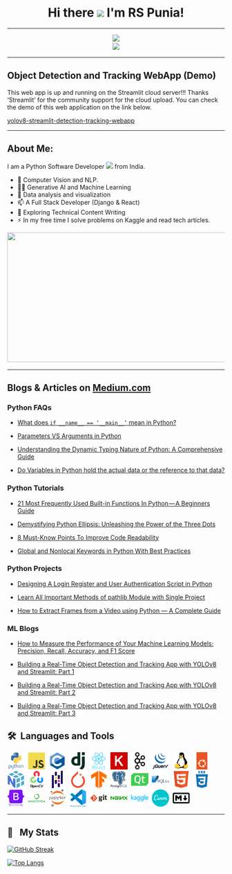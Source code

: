 <!--
**CodingMantras/CodingMantras** is a ✨ _special_ ✨ repository because its `README.md` (this file) appears on your GitHub profile.

Here are some ideas to get you started:

- 🔭 I’m currently working on ...
- 🌱 I’m currently learning ...
- 👯 I’m looking to collaborate on ...
- 🤔 I’m looking for help with ...
- 💬 Ask me about ...
- 📫 How to reach me: ...
- 😄 Pronouns: ...
- ⚡ Fun fact: ...
-->
# <h1 align="center">Hi there <img src="https://media.giphy.com/media/hvRJCLFzcasrR4ia7z/giphy.gif" width="40"> I'm RS Punia!</h1>

---

<div id="header" align="center">
  <img src="https://media2.giphy.com/media/gjrYDwbjnK8x36xZIO/giphy.gif?cid=790b76110573bc69645334166f3ad6276460a0db60d5ebe9&rid=giphy.gif&ct=s" width="200"/>
</div>


<div id="badges" align="center">
  <img src="https://komarev.com/ghpvc/?username=codingmantras&color=blue" />
</div>

---

## Object Detection and Tracking WebApp (Demo)

This web app is up and running on the Streamlit cloud server!!! Thanks ‘Streamlit’ for the community support for the cloud upload. You can check the demo of this web application on the link below.

[yolov8-streamlit-detection-tracking-webapp](https://codingmantras-yolov8-streamlit-detection-tracking-app-njcqjg.streamlit.app/)

---

## About Me:

I am a Python Software Developer <img src="https://media4.giphy.com/media/kJV3yFjaVYtlP0CMOR/giphy.gif?cid=ecf05e47kboikxeefq7nyh498018smj88z1v522qkppn3nzo&rid=giphy.gif&ct=s" width="30"> from India.

- 🔭 Computer Vision and NLP.
- 🧑‍💻 Generative AI and Machine Learning
- 🧾 Data analysis and visualization
- 📫 A Full Stack Developer (Django & React)
- 🌱 Exploring Technical Content Writing
- ⚡ In my free time I solve problems on Kaggle and read tech articles.

<p align="center"><img src="https://media.giphy.com/media/dWesBcTLavkZuG35MI/giphy.gif" width="600" height="300"  /></p>

---

## Blogs & Articles on [Medium.com](https://rs-punia.medium.com/)

### Python FAQs

- [What does `if __name__ == ‘__main__’` mean in Python?](https://medium.com/@mycodingmantras/what-does-if-name-main-mean-in-python-fa6b0460a62d)

- [Parameters VS Arguments in Python](https://medium.com/@mycodingmantras/parameters-vs-arguments-in-python-7252ec93da89)

- [Understanding the Dynamic Typing Nature of Python: A Comprehensive Guide](https://medium.com/@mycodingmantras/understanding-the-dynamic-typing-nature-of-python-a-comprehensive-guide-8f825fda0d01)

- [Do Variables in Python hold the actual data or the reference to that data?](https://medium.com/@mycodingmantras/do-variables-in-python-hold-the-actual-data-or-the-reference-to-that-data-8760fc71d814)


### Python Tutorials

- [21 Most Frequently Used Built-in Functions In Python — A Beginners Guide](https://medium.com/@mycodingmantras/21-most-frequently-used-built-in-functions-in-python-a-beginners-guide-2224a6cda953)

- [Demystifying Python Ellipsis: Unleashing the Power of the Three Dots](https://medium.com/p/cad7fed70b4c)

- [8 Must-Know Points To Improve Code Readability](https://medium.com/@mycodingmantras/8-must-know-points-to-improve-code-readability-824ca4d35e7e)

- [Global and Nonlocal Keywords in Python With Best Practices](https://medium.com/@mycodingmantras/global-and-nonlocal-keywords-in-python-with-best-practices-750f6393ecef)


### Python Projects

- [Designing A Login Register and User Authentication Script in Python](https://medium.com/@mycodingmantras/designing-a-login-register-and-user-authentication-script-in-python-326a11821504)

- [Learn All Important Methods of pathlib Module with Single Project](https://medium.com/@mycodingmantras/learn-all-important-methods-of-pathlib-module-with-single-project-eb60a2f03053)

- [How to Extract Frames from a Video using Python — A Complete Guide](https://medium.com/@mycodingmantras/how-to-extract-frames-from-a-video-using-python-a-complete-guide-3124618b76cb)


### ML Blogs 

- [How to Measure the Performance of Your Machine Learning Models: Precision, Recall, Accuracy, and F1 Score](https://medium.com/@mycodingmantras/how-to-measure-the-performance-of-your-machine-learning-models-precision-recall-accuracy-and-f1-855702df048b)

- [Building a Real-Time Object Detection and Tracking App with YOLOv8 and Streamlit: Part 1](https://medium.com/@mycodingmantras/building-a-real-time-object-detection-and-tracking-app-with-yolov8-and-streamlit-part-1-30c56f5eb956)

- [Building a Real-Time Object Detection and Tracking App with YOLOv8 and Streamlit: Part 2](https://medium.com/@mycodingmantras/building-a-real-time-object-detection-and-tracking-app-with-yolov8-and-streamlit-part-2-d1a273592e7e)

- [Building a Real-Time Object Detection and Tracking App with YOLOv8 and Streamlit: Part 3](https://medium.com/@mycodingmantras/building-a-real-time-object-detection-and-tracking-app-with-yolov8-and-streamlit-part-3-78090a08b848)

## 🛠 &nbsp;Languages and Tools

<p>
<img src="https://github.com/devicons/devicon/blob/master/icons/python/python-original-wordmark.svg" title="Python"  alt="Python" width="40" height="40"/>&nbsp;
<img src="https://github.com/devicons/devicon/blob/master/icons/javascript/javascript-original.svg" title="JavaScript" alt="JavaScript" width="40" height="40"/>&nbsp;
<img src="https://github.com/devicons/devicon/blob/master/icons/c/c-original.svg" title="c" alt="c" width="40" height="40"/>&nbsp;
<img src="https://github.com/devicons/devicon/blob/master/icons/django/django-plain.svg" title="Django" alt="Django" width="40" height="40"/>&nbsp;
<img src="https://github.com/devicons/devicon/blob/master/icons/react/react-original-wordmark.svg" title="React" alt="React" width="40" height="40"/>&nbsp;
<img src="https://github.com/devicons/devicon/blob/master/icons/keras/keras-original.svg" title="Keras" alt="Keras" width="40" height="40"/>&nbsp;
<img src="https://github.com/devicons/devicon/blob/master/icons/apachekafka/apachekafka-original.svg" title="Kafka" alt="Kafka" width="40" height="40"/>&nbsp;
<img src="https://github.com/devicons/devicon/blob/master/icons/jquery/jquery-original-wordmark.svg" title="Jquery"  alt="Jquery" width="40" height="40"/>&nbsp;
<img src="https://github.com/devicons/devicon/blob/master/icons/linux/linux-original.svg" title="Linux" alt="Linux" width="40" height="40"/>&nbsp;
<img src="https://github.com/devicons/devicon/blob/master/icons/ubuntu/ubuntu-original.svg" title="Ubuntu"  alt="Ubuntu" width="40" height="40"/>&nbsp;
<img src="https://github.com/devicons/devicon/blob/master/icons/numpy/numpy-original.svg" title="Numpy"  alt="Numpy" width="40" height="40"/>&nbsp;
<img src="https://github.com/devicons/devicon/blob/master/icons/opencv/opencv-original-wordmark.svg" title="OpenCV"  alt="OpenCV" width="40" height="40"/>&nbsp;
<img src="https://github.com/devicons/devicon/blob/master/icons/pandas/pandas-original.svg" title="Pandas"  alt="Pandas" width="40" height="40"/>&nbsp;
<img src="https://github.com/devicons/devicon/blob/master/icons/pytorch/pytorch-original.svg" title="Pytorch"  alt="Pytorch" width="40" height="40"/>&nbsp;
<img src="https://github.com/devicons/devicon/blob/master/icons/tensorflow/tensorflow-original.svg" title="Tensorflow"  alt="Tensorflow" width="40" height="40"/>&nbsp;
<img src="https://github.com/devicons/devicon/blob/master/icons/postgresql/postgresql-original-wordmark.svg" title="Postgresql"  alt="Postgresql" width="40" height="40"/>&nbsp;
<img src="https://github.com/devicons/devicon/blob/master/icons/qt/qt-original.svg" title="PyQt5"  alt="PyQt5" width="40" height="40"/>&nbsp;
<img src="https://github.com/devicons/devicon/blob/master/icons/sqlite/sqlite-original-wordmark.svg" title="SQLite"  alt="SQLite" width="40" height="40"/>&nbsp;
<img src="https://github.com/devicons/devicon/blob/master/icons/html5/html5-original.svg" title="HTML5" alt="HTML" width="40" height="40"/>&nbsp;
<img src="https://github.com/devicons/devicon/blob/master/icons/css3/css3-plain-wordmark.svg"  title="CSS3" alt="CSS" width="40" height="40"/>&nbsp;
<img src="https://github.com/devicons/devicon/blob/master/icons/bootstrap/bootstrap-original-wordmark.svg" title="Bootstrap" alt="Bootstrap" width="40" height="40"/>&nbsp;
<img src="https://github.com/devicons/devicon/blob/master/icons/anaconda/anaconda-original-wordmark.svg" title="Anaconda" alt="Anaconda" width="40" height="40"/>&nbsp;
<img src="https://github.com/devicons/devicon/blob/master/icons/jupyter/jupyter-original-wordmark.svg" title="Jupyter"  alt="Jupyter" width="40" height="40"/>&nbsp;
<img src="https://github.com/devicons/devicon/blob/master/icons/vscode/vscode-original-wordmark.svg" title="VSCode"  alt="VSCode" width="40" height="40"/>&nbsp;
<img src="https://github.com/devicons/devicon/blob/master/icons/git/git-original-wordmark.svg" title="Git" **alt="Git" width="40" height="40"/>&nbsp;
<img src="https://github.com/devicons/devicon/blob/master/icons/nginx/nginx-original.svg" title="Nginx"  alt="Nginx" width="40" height="40"/>&nbsp;
<img src="https://github.com/devicons/devicon/blob/master/icons/kaggle/kaggle-original-wordmark.svg" title="Kaggle" alt="Kaggle" width="40" height="40"/>&nbsp;
<img src="https://github.com/devicons/devicon/blob/master/icons/canva/canva-original.svg" title="Canva" alt="Canva" width="40" height="40"/>&nbsp;
<img src="https://github.com/devicons/devicon/blob/master/icons/markdown/markdown-original.svg" title="Markdown"  alt="Markdown" width="40" height="40"/>&nbsp;
</p>

---

## 🚀 &nbsp; My Stats

[![GitHub Streak](https://github-readme-streak-stats.herokuapp.com/?user=rampal-punia)](https://git.io/streak-stats)

[![Top Langs](https://github-readme-stats.vercel.app/api/top-langs/?username=rampal-punia)](https://github.com/anuraghazra/github-readme-stats)
